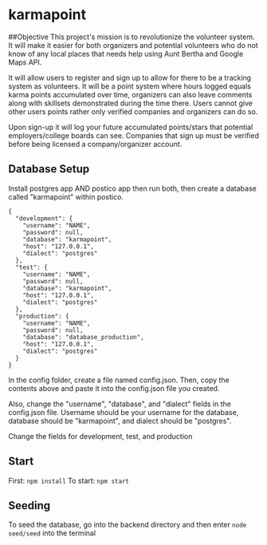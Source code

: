 # karmapoint

##Objective
This project's mission is to revolutionize the volunteer system. It will make it easier for both organizers and potential volunteers who do not know of any local places that needs help using Aunt Bertha and Google Maps API. 

It will allow users to register and sign up to allow for there to be a tracking system as volunteers. It will be a point system where hours logged equals karma points accumulated over time, organizers can also leave comments along with skillsets demonstrated during the time there. Users cannot give other users points rather only verified companies and organizers can do so.

Upon sign-up it will log your future accumulated points/stars that potential employers/college boards can see. Companies that sign up must be verified before being licensed a company/organizer account.

## Database Setup
Install postgres app AND postico app then run both, then create a database called "karmapoint" within postico.

```
{
  "development": {
    "username": "NAME",
    "password": null,
    "database": "karmapoint",
    "host": "127.0.0.1",
    "dialect": "postgres"
  },
  "test": {
    "username": "NAME",
    "password": null,
    "database": "karmapoint",
    "host": "127.0.0.1",
    "dialect": "postgres"
  },
  "production": {
    "username": "NAME",
    "password": null,
    "database": "database_production",
    "host": "127.0.0.1",
    "dialect": "postgres"
  }
}
```

In the config folder, create a file named config.json. Then, copy the contents above and paste it into the config.json file you created.

Also, change the "username", "database", and "dialect" fields in the config.json
file. Username should be your username for the database, database should be
"karmapoint", and dialect should be "postgres".

Change the fields for development, test, and production

## Start
First: `npm install`
To start: `npm start`

## Seeding
To seed the database, go into the backend directory and then enter `node seed/seed` into the terminal